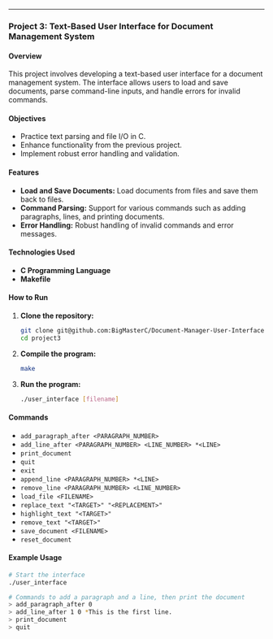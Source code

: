 ---

### Project 3: Text-Based User Interface for Document Management System

#### Overview
This project involves developing a text-based user interface for a document management system. The interface allows users to load and save documents, parse command-line inputs, and handle errors for invalid commands.

#### Objectives
- Practice text parsing and file I/O in C.
- Enhance functionality from the previous project.
- Implement robust error handling and validation.

#### Features
- **Load and Save Documents:** Load documents from files and save them back to files.
- **Command Parsing:** Support for various commands such as adding paragraphs, lines, and printing documents.
- **Error Handling:** Robust handling of invalid commands and error messages.

#### Technologies Used
- **C Programming Language**
- **Makefile**

#### How to Run
1. **Clone the repository:**
   ```sh
   git clone git@github.com:BigMasterC/Document-Manager-User-Interface.git
   cd project3
   ```
2. **Compile the program:**
   ```sh
   make
   ```
3. **Run the program:**
   ```sh
   ./user_interface [filename]
   ```

#### Commands
- `add_paragraph_after <PARAGRAPH_NUMBER>`
- `add_line_after <PARAGRAPH_NUMBER> <LINE_NUMBER> *<LINE>`
- `print_document`
- `quit`
- `exit`
- `append_line <PARAGRAPH_NUMBER> *<LINE>`
- `remove_line <PARAGRAPH_NUMBER> <LINE_NUMBER>`
- `load_file <FILENAME>`
- `replace_text "<TARGET>" "<REPLACEMENT>"`
- `highlight_text "<TARGET>"`
- `remove_text "<TARGET>"`
- `save_document <FILENAME>`
- `reset_document`

#### Example Usage
```sh
# Start the interface
./user_interface

# Commands to add a paragraph and a line, then print the document
> add_paragraph_after 0
> add_line_after 1 0 *This is the first line.
> print_document
> quit
```
